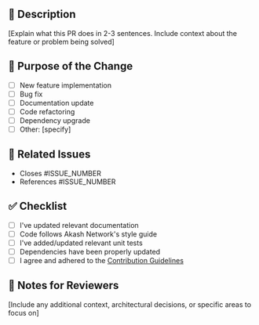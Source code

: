## 📝 Description
[Explain what this PR does in 2-3 sentences. Include context about the feature or problem being solved]

## 🔧 Purpose of the Change
- [ ] New feature implementation
- [ ] Bug fix
- [ ] Documentation update
- [ ] Code refactoring
- [ ] Dependency upgrade
- [ ] Other: [specify]

## 📌 Related Issues
- Closes #ISSUE_NUMBER
- References #ISSUE_NUMBER

## ✅ Checklist
- [ ] I've updated relevant documentation
- [ ] Code follows Akash Network's style guide
- [ ] I've added/updated relevant unit tests
- [ ] Dependencies have been properly updated
- [ ] I agree and adhered to the [Contribution Guidelines](https://github.com/akash-network/chain-sdk/blob/main/CONTRIBUTING.md)

## 📎 Notes for Reviewers
[Include any additional context, architectural decisions, or specific areas to focus on]
